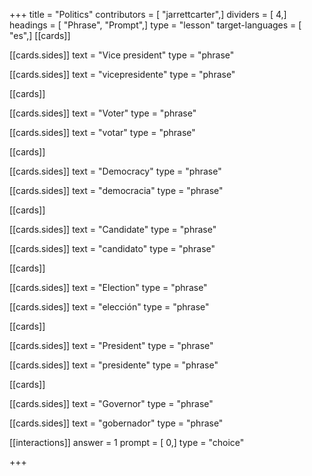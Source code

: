 +++
title = "Politics"
contributors = [ "jarrettcarter",]
dividers = [ 4,]
headings = [ "Phrase", "Prompt",]
type = "lesson"
target-languages = [ "es",]
[[cards]]

[[cards.sides]]
text = "Vice president"
type = "phrase"

[[cards.sides]]
text = "vicepresidente"
type = "phrase"

[[cards]]

[[cards.sides]]
text = "Voter"
type = "phrase"

[[cards.sides]]
text = "votar"
type = "phrase"

[[cards]]

[[cards.sides]]
text = "Democracy"
type = "phrase"

[[cards.sides]]
text = "democracia"
type = "phrase"

[[cards]]

[[cards.sides]]
text = "Candidate"
type = "phrase"

[[cards.sides]]
text = "candidato"
type = "phrase"

[[cards]]

[[cards.sides]]
text = "Election"
type = "phrase"

[[cards.sides]]
text = "elección"
type = "phrase"

[[cards]]

[[cards.sides]]
text = "President"
type = "phrase"

[[cards.sides]]
text = "presidente"
type = "phrase"

[[cards]]

[[cards.sides]]
text = "Governor"
type = "phrase"

[[cards.sides]]
text = "gobernador"
type = "phrase"

[[interactions]]
answer = 1
prompt = [ 0,]
type = "choice"

+++
